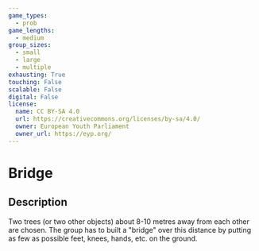 ```yaml
---
game_types:
  - prob
game_lengths:
  - medium
group_sizes:
  - small
  - large
  - multiple
exhausting: True
touching: False
scalable: False
digital: False
license:
  name: CC BY-SA 4.0
  url: https://creativecommons.org/licenses/by-sa/4.0/
  owner: European Youth Parliament
  owner_url: https://eyp.org/
---
```

# Bridge

## Description
Two trees (or two other objects) about 8-10 metres away from each other are chosen. The group has to built a "bridge" over this distance by putting as few as possible feet, knees, hands, etc. on the ground.
